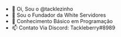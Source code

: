 - 👋 Oi, Sou o @tacklezinho
- 💞️ Sou o Fundador da White Servidores
- 🌱 Conhecimento Básico em Programação
- 📫 Contato Via Discord: Tackleberry#8989

<!---
tacklezinho/tacklezinho is a ✨ special ✨ repository because its `README.md` (this file) appears on your GitHub profile.
You can click the Preview link to take a look at your changes.
--->
